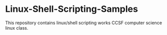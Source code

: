 # Linux-Shell-Scripting-Samples
This repository contains linux/shell scripting works CCSF computer science linux class.
